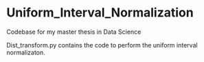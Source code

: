 # Uniform_Interval_Normalization
Codebase for my master thesis in Data Science


Dist_transform.py contains the code to perform the uniform interval normalizaton.
